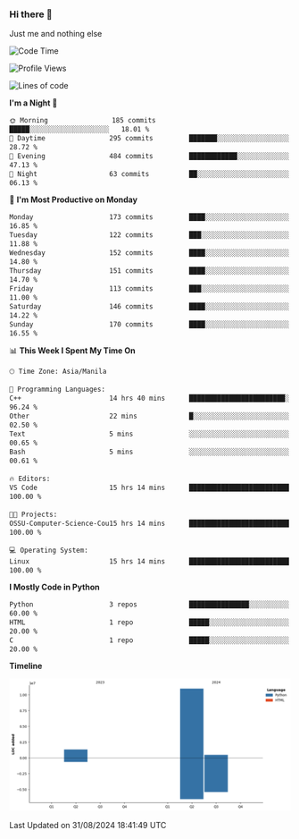 ### Hi there 👋

Just me and nothing else


<!--START_SECTION:waka-->
![Code Time](http://img.shields.io/badge/Code%20Time-626%20hrs%2056%20mins-blue)

![Profile Views](http://img.shields.io/badge/Profile%20Views-0-blue)

![Lines of code](https://img.shields.io/badge/From%20Hello%20World%20I%27ve%20Written-12.7%20million%20lines%20of%20code-blue)

**I'm a Night 🦉** 

```text
🌞 Morning                185 commits         █████░░░░░░░░░░░░░░░░░░░░   18.01 % 
🌆 Daytime                295 commits         ███████░░░░░░░░░░░░░░░░░░   28.72 % 
🌃 Evening                484 commits         ████████████░░░░░░░░░░░░░   47.13 % 
🌙 Night                  63 commits          ██░░░░░░░░░░░░░░░░░░░░░░░   06.13 % 
```
📅 **I'm Most Productive on Monday** 

```text
Monday                   173 commits         ████░░░░░░░░░░░░░░░░░░░░░   16.85 % 
Tuesday                  122 commits         ███░░░░░░░░░░░░░░░░░░░░░░   11.88 % 
Wednesday                152 commits         ████░░░░░░░░░░░░░░░░░░░░░   14.80 % 
Thursday                 151 commits         ████░░░░░░░░░░░░░░░░░░░░░   14.70 % 
Friday                   113 commits         ███░░░░░░░░░░░░░░░░░░░░░░   11.00 % 
Saturday                 146 commits         ████░░░░░░░░░░░░░░░░░░░░░   14.22 % 
Sunday                   170 commits         ████░░░░░░░░░░░░░░░░░░░░░   16.55 % 
```


📊 **This Week I Spent My Time On** 

```text
🕑︎ Time Zone: Asia/Manila

💬 Programming Languages: 
C++                      14 hrs 40 mins      ████████████████████████░   96.24 % 
Other                    22 mins             █░░░░░░░░░░░░░░░░░░░░░░░░   02.50 % 
Text                     5 mins              ░░░░░░░░░░░░░░░░░░░░░░░░░   00.65 % 
Bash                     5 mins              ░░░░░░░░░░░░░░░░░░░░░░░░░   00.61 % 

🔥 Editors: 
VS Code                  15 hrs 14 mins      █████████████████████████   100.00 % 

🐱‍💻 Projects: 
OSSU-Computer-Science-Cou15 hrs 14 mins      █████████████████████████   100.00 % 

💻 Operating System: 
Linux                    15 hrs 14 mins      █████████████████████████   100.00 % 
```

**I Mostly Code in Python** 

```text
Python                   3 repos             ███████████████░░░░░░░░░░   60.00 % 
HTML                     1 repo              █████░░░░░░░░░░░░░░░░░░░░   20.00 % 
C                        1 repo              █████░░░░░░░░░░░░░░░░░░░░   20.00 % 
```



**Timeline**

![Lines of Code chart](https://raw.githubusercontent.com/brutist/brutist/main/assets/bar_graph.png)


 Last Updated on 31/08/2024 18:41:49 UTC
<!--END_SECTION:waka-->
